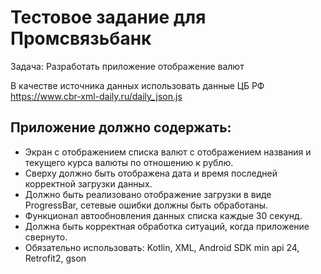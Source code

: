 
# Тестовое задание для Промсвязьбанк

Задача: Разработать приложение отображение валют

В качестве источника данных использовать данные ЦБ РФ https://www.cbr-xml-daily.ru/daily_json.js

## Приложение должно содержать:

- Экран с отображением списка валют с отображением названия и текущего курса валюты по отношению к рублю. 
- Сверху должно быть отображена дата и время последней корректной загрузки данных. 
- Должно быть реализовано отображение загрузки в виде ProgressBar, сетевые ошибки должны быть обработаны.
- Функционал автообновления данных списка каждые 30 секунд. 
- Должна быть корректная обработка ситуаций, когда приложение свернуто.
- Обязательно использовать: Kotlin, XML, Android SDK min api 24, Retrofit2, gson
